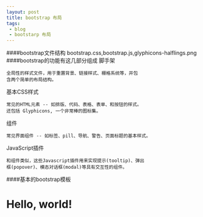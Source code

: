 ```yaml
---
layout: post
title: bootstrap 布局
tags:
 - blog
 - bootstarp 布局
---
```




####bootstrap文件结构
    bootstrap.css,bootstrap.js,glyphicons-halflings.png
####bootstrap的功能有这几部分组成
脚手架

	全局性的样式文件，用于重置背景、链接样式、栅格系统等，并包
	含两个简单的布局结构。

基本CSS样式

	常见的HTML元素 -- 如排版、代码、表格、表单、和按钮的样式。
	还包括 Glyphicons, 一个非常棒的图标集。

组件

	常见界面组件 -- 如标签、pill、导航、警告、页面标题的基本样式。

JavaScript插件

	和组件类似，这些Javascript插件用来实现提示(tooltip)、弹出
	框(popover)、模态对话框(modal)等具有交互性的组件。
####基本的bootstrap模板
	<!DOCTYPE html>
	<html>
	  <head>
	    <title>Bootstrap 101 Template</title>
	    <meta name="viewport" content="width=device-width, initial-scale=1.0">
	    <!-- Bootstrap -->
	    <link href="css/bootstrap.min.css" rel="stylesheet" media="screen">
	  </head>
	  <body>
	    <h1>Hello, world!</h1>
	    <script src="http://code.jquery.com/jquery.js"></script>
	    <script src="js/bootstrap.min.js"></script>
	  </body>
	</html>

